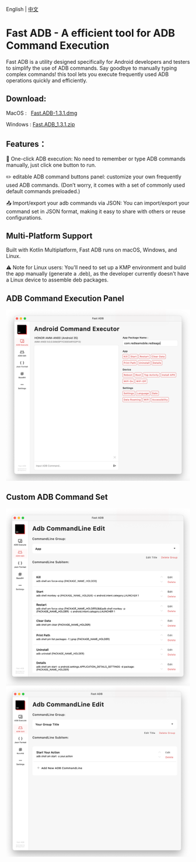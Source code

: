 
English | [中文](https://github.com/Maxyjy/FastADB/blob/main/README_ZH.md)

# Fast ADB - A efficient tool for ADB Command Execution

Fast ADB is a utility designed specifically for Android developers and testers to simplify the use of ADB commands.
Say goodbye to manually typing complex commands! this tool lets you execute frequently used ADB operations quickly and efficiently.

## Download:
MacOS :&nbsp;&nbsp;&nbsp;[Fast.ADB-1.3.1.dmg](https://github.com/Maxyjy/FastADB/releases/download/v1.3.1/Fast.ADB-1.3.1.dmg)

Windows : [Fast.ADB_1.3.1.zip](https://github.com/Maxyjy/FastADB/releases/download/v1.3.1/Fast.ADB_1.3.1.zip)

## Features：
🚀 One-click ADB execution: No need to remember or type ADB commands manually, just click one button to run.

✏️ editable ADB command buttons panel: customize your own frequently used ADB commands.
(Don’t worry, it comes with a set of commonly used default commands preloaded.)

📤 Import/export your adb commands via JSON: You can import/export your command set in JSON format, making it easy to share with others or reuse configurations.

## Multi-Platform Support
Built with Kotlin Multiplatform, Fast ADB runs on macOS, Windows, and Linux.

⚠️ Note for Linux users: You'll need to set up a KMP environment and build the app manually (generate a .deb), as the developer currently doesn't have a Linux device to assemble deb packages.

## ADB Command Execution Panel
<img src="https://github.com/Maxyjy/FastADB/blob/main/screenshot/adb.png" alt="Fast ADB Logo" width="800"/>

## Custom ADB Command Set
<img src="https://github.com/Maxyjy/FastADB/blob/main/screenshot/edit.png" alt="Fast ADB Logo" width="800"/>
<img src="https://github.com/Maxyjy/FastADB/blob/main/screenshot/edit_2.png" alt="Fast ADB Logo" width="800"/>
